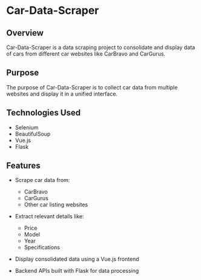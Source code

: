# Car-Data-Scraper

## Overview
Car-Data-Scraper is a data scraping project to consolidate and display data of cars from different car websites like CarBravo and CarGurus.

## Purpose
The purpose of Car-Data-Scraper is to collect car data from multiple websites and display it in a unified interface.

## Technologies Used
- Selenium  
- BeautifulSoup  
- Vue.js  
- Flask  

## Features
- Scrape car data from:
  - CarBravo  
  - CarGurus  
  - Other car listing websites  

- Extract relevant details like:
  - Price  
  - Model  
  - Year  
  - Specifications  

- Display consolidated data using a Vue.js frontend  
- Backend APIs built with Flask for data processing  
